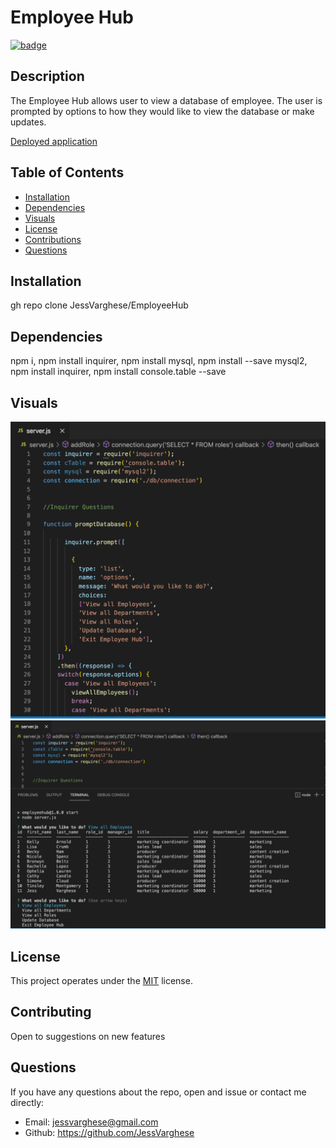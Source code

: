 
  # Employee Hub 
  
  [![badge](https://img.shields.io/badge/License-MIT-yellow.svg)]((https://opensource.org/licenses/MIT))
  
  ## Description
  The Employee Hub allows user to view a database of employee. The user is prompted by options to how they would like to view the database or make updates.
  
[Deployed application](https://github.com/JessVarghese/EmployeeHub)

  ## Table of Contents

  * [Installation](#Installation)
  * [Dependencies](#dependencies)
  * [Visuals](#usage)
  * [License](#license)
  * [Contributions](#contributing)
  * [Questions](#questions)
 

  ## Installation
  gh repo clone JessVarghese/EmployeeHub
  
  
 
  ## Dependencies
  npm i, npm install inquirer, npm install mysql, npm install --save mysql2, npm install inquirer, npm install console.table --save
  
  ## Visuals
 ![visuals](./assets/employee_hub_1.png)
 ![visuals](./assets/employee_hub_2.png)

  ## License
  This project operates under the [MIT](https://choosealicense.com/licenses/MIT/) license.

  ## Contributing
  Open to suggestions on new features


  ## Questions
  If you have any questions about the repo, open and issue or contact me directly:
  * Email: jessvarghese@gmail.com
  * Github: https://github.com/JessVarghese


